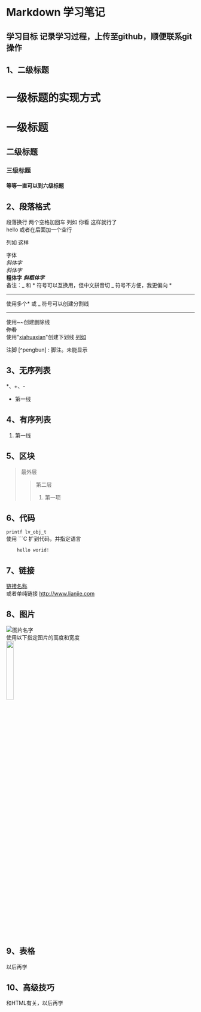 # Markdown 学习笔记
## 学习目标 记录学习过程，上传至github，顺便联系git 操作
1、二级标题
-----------------

一级标题的实现方式
===============

# 一级标题
## 二级标题
### 三级标题
#### 等等一直可以到六级标题

2、段落格式
-------------
段落换行 两个空格加回车 
列如 你看
这样就行了  
hello
或者在后面加一个空行

列如 这样

字体  
*斜体字*  
_斜体字_  
**粗体字**
***斜粗体字***  
备注：_ 和 * 符号可以互换用，但中文拼音切 _ 符号不方便，我更偏向 *   
************
使用多个* 或 _ 符号可以创建分割线
__________________
使用~~创建删除线  
 ~~你看~~  
使用"<u>xiahuaxian</u>"创建下划线 
<u> 列如 </u>


注脚 [^pengbun] : 脚注。未能显示

3、无序列表
---------------
*、+、-
* 第一线
    
4、有序列表
------------
1. 第一线  
   
5、区块
-----------
> 最外层
> > 第二层  
> > 1. 第一项  

6、代码
------------------
`printf lv_obj_t`  
使用 ```C 扩到代码，并指定语言
```C 
    hello worid!
```
7、链接
----------------
[链接名称](baidu.com)  
或者单纯链接 <http://www.lianjie.com>  

8、图片
------------
![图片名字](图片地址)  
使用以下指定图片的高度和宽度  
<img src="http://static.runoob.com/images/runoob-logo.png" width="20%">

9、表格
------------
以后再学  

10、高级技巧
------------
和HTML有关，以后再学

